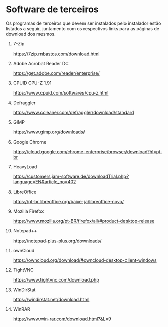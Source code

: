 # Software de terceiros

Os programas de terceiros que devem ser instalados pelo instalador estão listados a seguir, juntamento com os respectivos links para as páginas de download dos mesmos.

1. 7-Zip

   https://7zip.rnbastos.com/download.html

1. Adobe Acrobat Reader DC

   https://get.adobe.com/reader/enterprise/

1. CPUID CPU-Z 1.91

   https://www.cpuid.com/softwares/cpu-z.html

1. Defraggler

   https://www.ccleaner.com/defraggler/download/standard

1. GIMP

   https://www.gimp.org/downloads/

1. Google Chrome

   https://cloud.google.com/chrome-enterprise/browser/download?hl=pt-br

1. HeavyLoad

   https://customers.jam-software.de/downloadTrial.php?language=EN&article_no=402

1. LibreOffice

   https://pt-br.libreoffice.org/baixe-ja/libreoffice-novo/

1. Mozilla Firefox

   https://www.mozilla.org/pt-BR/firefox/all/#product-desktop-release

1. Notepad++

   https://notepad-plus-plus.org/downloads/

1. ownCloud

   https://owncloud.org/download/#owncloud-desktop-client-windows

1. TightVNC

   https://www.tightvnc.com/download.php

1. WinDirStat

   https://windirstat.net/download.html

1. WinRAR

   https://www.win-rar.com/download.html?&L=9
